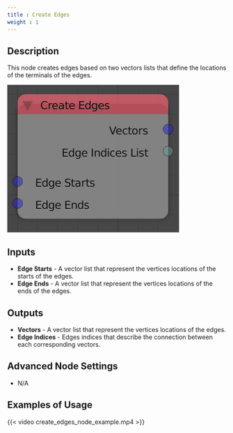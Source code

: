 ```yaml
---
title : Create Edges
weight : 1
---
```


## Description

This node creates edges based on two vectors lists that define the
locations of the terminals of the edges.

![image](create_edges_node.png)

## Inputs

- **Edge Starts** - A vector list that represent the vertices
    locations of the starts of the edges.
- **Edge Ends** - A vector list that represent the vertices locations
    of the ends of the edges.

## Outputs

- **Vectors** - A vector list that represent the vertices locations of
    the edges.
- **Edge Indices** - Edges indices that describe the connection
    between each corresponding vectors.

## Advanced Node Settings

- N/A

## Examples of Usage

{{< video create_edges_node_example.mp4 >}}
